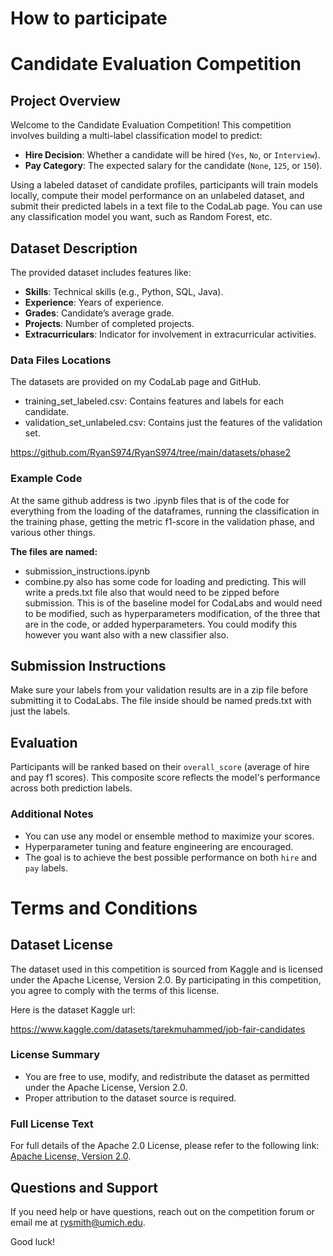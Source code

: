 # How to participate

# Candidate Evaluation Competition

## Project Overview
Welcome to the Candidate Evaluation Competition! This competition involves building a multi-label classification model to predict:

- **Hire Decision**: Whether a candidate will be hired (`Yes`, `No`, or `Interview`).
- **Pay Category**: The expected salary for the candidate (`None`, `125`, or `150`).

Using a labeled dataset of candidate profiles, participants will train models locally, compute their model performance on an unlabeled dataset, and submit their predicted labels in a text file to the CodaLab page.  You can use any classification model you want, such as Random Forest, etc.

## Dataset Description
The provided dataset includes features like:

- **Skills**: Technical skills (e.g., Python, SQL, Java).
- **Experience**: Years of experience.
- **Grades**: Candidate’s average grade.
- **Projects**: Number of completed projects.
- **Extracurriculars**: Indicator for involvement in extracurricular activities.

### Data Files Locations
The datasets are provided on my CodaLab page and GitHub.

- training_set_labeled.csv: Contains features and labels for each candidate.
- validation_set_unlabeled.csv: Contains just the features of the validation set.

https://github.com/RyanS974/RyanS974/tree/main/datasets/phase2

### Example Code

At the same github address is two .ipynb files that is of the code for everything from the loading of the dataframes, running the classification in the training phase, getting the metric f1-score in the validation phase, and various other things.

**The files are named:**

- submission_instructions.ipynb
- combine.py also has some code for loading and predicting. This will write a preds.txt file also that would need to be zipped before submission.  This is of the baseline model for CodaLabs and would need to be modified, such as hyperparameters modification, of the three that are in the code, or added hyperparameters.  You could modify this however you want also with a new classifier also.

## Submission Instructions
Make sure your labels from your validation results are in a zip file before submitting it to CodaLabs.  The file inside should be named preds.txt with just the labels.

## Evaluation
Participants will be ranked based on their `overall_score` (average of hire and pay f1 scores). This composite score reflects the model's performance across both prediction labels.

### Additional Notes
- You can use any model or ensemble method to maximize your scores.
- Hyperparameter tuning and feature engineering are encouraged.
- The goal is to achieve the best possible performance on both `hire` and `pay` labels.

# Terms and Conditions

## Dataset License
The dataset used in this competition is sourced from Kaggle and is licensed under the Apache License, Version 2.0. By participating in this competition, you agree to comply with the terms of this license.

Here is the dataset Kaggle url:

https://www.kaggle.com/datasets/tarekmuhammed/job-fair-candidates

### License Summary
- You are free to use, modify, and redistribute the dataset as permitted under the Apache License, Version 2.0.
- Proper attribution to the dataset source is required.

### Full License Text
For full details of the Apache 2.0 License, please refer to the following link: [Apache License, Version 2.0](http://www.apache.org/licenses/LICENSE-2.0).

## Questions and Support
If you need help or have questions, reach out on the competition forum or email me at rysmith@umich.edu.

Good luck!
